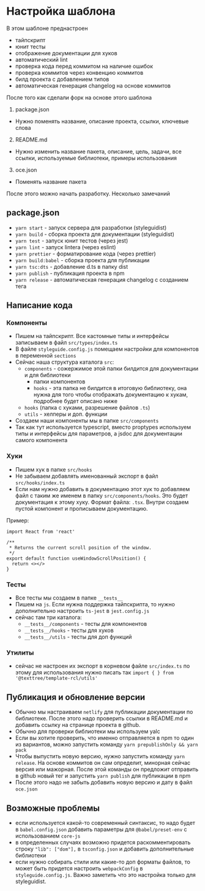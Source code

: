 # Настройка шаблона

В этом шаблоне преднастроен

- тайпскрипт
- юнит тесты
- отображение документации для хуков
- автоматический lint
- проверка кода перед коммитом на наличие ошибок
- проверка коммитов через конвенцию коммитов
- билд проекта с добавлением типов
- автоматическая генерация changelog на основе коммитов

После того как сделали форк на основе этого шаблона

1. package.json

- Нужно поменять название, описание проекта, ссылки, ключевые слова

2. README.md

- Нужно изменить название пакета, описание, цель, задачи, все ссылки, используемые библиотеки, примеры использования

3. oce.json

- Поменять название пакета

После этого можно начать разработку. Несколько замечаний

## package.json

- `yarn start` - запуск сервера для разработки (styleguidist)
- `yarn build` - сборка проекта для документации (styleguidist)
- `yarn test` - запуск юнит тестов (через jest)
- `yarn lint` - запуск linterа (через eslint)
- `yarn prettier` - форматирование кода (через prettier)
- `yarn build:babel` - сборка проекта для публикации
- `yarn tsc:dts` - добавление d.ts в папку dist
- `yarn publish` - публикация проекта в npm
- `yarn release` - автоматическая генерация changelog с созданием тега

## Написание кода

### Компоненты

- Пишем на тайпскрипт. Все кастомные типы и интерфейсы записываем в файл `src/types/index.ts`
- В файле `styleguide.config.js` помещаем настройки для компонентов в переменной `sections`
- Сейчас наша структура каталога `src`:
  - `components` - сожержимое этой папки билдится для документации и для библиотеки
    - папки компонентов
    - `hooks` - эта папка не билдится в итоговую библиотеку, она нужна для того чтобы отображать документацию к хукам, подробнее будет описано ниже
  - `hooks` (папка с хуками, разрешение файлов `.ts`)
  - `utils` - хелперы и доп. функции
- Создаем наши компоненты мы в папке `src/components`
- Так как тут используется typescript, вместо proptypes используем типы и интерфейсы для параметров, а jsdoc для документации самого компонента

### Хуки

- Пишем хук в папке `src/hooks`
- Не забываем добавлять именованный экспорт в файл `src/hooks/index.ts`
- Если нам нужно добавить в документацию этот хук то добавляем файл с таким же именем в папку `src/components/hooks`. Это будет документация к этому хуку. Формат файла: `.tsx`. Внутри создаем пустой компонент и прописываем документацию.

Пример:

```tsx
import React from 'react'

/**
 * Returns the current scroll position of the window.
 */
export default function useWindowScrollPosition() {
  return <></>
}
```

### Тесты

- Все тесты мы создаем в папке `__tests__`
- Пишем на `js`. Если нужна поддержка тайпскрипта, то нужно дополнительно настроить `ts-jest` в `jest.config.js`
- сейчас там три каталога:
  - `__tests__/components` - тесты для компонентов
  - `__tests__/hooks` - тесты для хуков
  - `__tests__/utils` - тесты для доп функций

### Утилиты

- сейчас не настроен их экспорт в корневом файле `src/index.ts` по этому для использования нужно писать так `import { } from '@texttree/template-rcl/utils'`

## Публикация и обновление версии

- Обычно мы настраиваем `netlify` для публикации документации по библиотеке. После этого надо проверить ссылки в README.md и добавить ссылку на странице проекта в github.
- Обычно для проверки библиотеки мы используем yalc
- Если вы хотите проверить, что именно отправляется в npm то один из вариантов, можно запустить команду `yarn prepublishOnly && yarn pack`
- Чтобы выпустить новую версию, нужно запустить команду `yarn release`. На основе коммитов он сам определит, минорная сейчас версия или мажорная. После этой команды он предложит отправить в github новый тег и запустить `yarn publish` для публикации в npm
- После этого надо не забыть добавить новую версию и дату в файл `oce.json`

## Возможные проблемы

- если используется какой-то современный синтаксис, то надо будет в `babel.config.json` добавить параметры для `@babel/preset-env` с использованием `core-js`
- в определенных случаях возможно придется раскомментировать строку `"lib": ["dom"],` в `tsconfig.json` и добавить дополнительные библиотеки
- если нужно собирать стили или какие-то доп форматы файлов, то может быть придется настроить `webpackConfig` в `styleguide.config.js`. Важно заметить что это настройка только для styleguidist.
